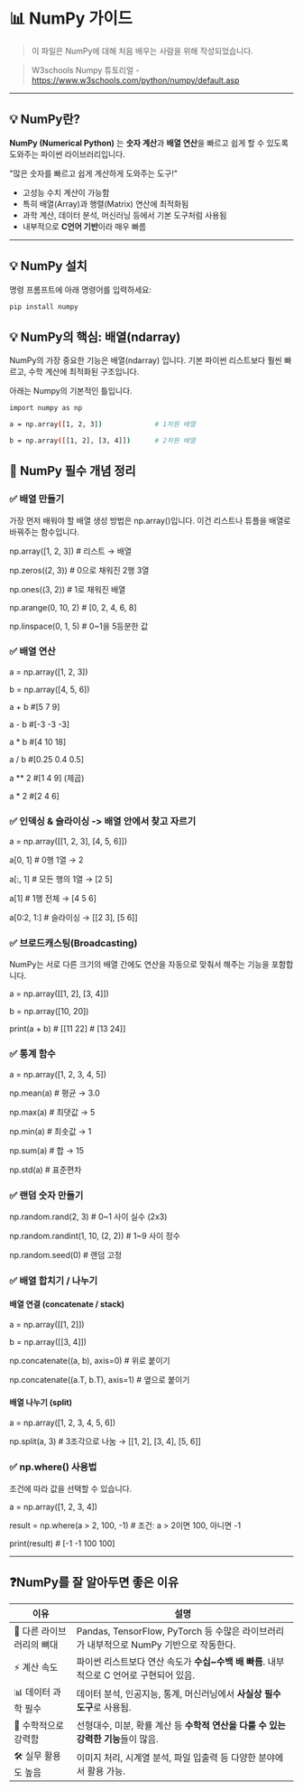 # 📊 NumPy 가이드

> 이 파일은 NumPy에 대해 처음 배우는 사람을 위해 작성되었습니다.

> W3schools Numpy 튜토리얼 - https://www.w3schools.com/python/numpy/default.asp 

---

## 💡 NumPy란?

**NumPy (Numerical Python)** 는 **숫자 계산**과 **배열 연산**을 빠르고 쉽게 할 수 있도록 도와주는 파이썬 라이브러리입니다.

"많은 숫자를 빠르고 쉽게 계산하게 도와주는 도구!"

- 고성능 수치 계산이 가능함
- 특히 배열(Array)과 행렬(Matrix) 연산에 최적화됨
- 과학 계산, 데이터 분석, 머신러닝 등에서 기본 도구처럼 사용됨
- 내부적으로 **C언어 기반**이라 매우 빠름

---

## 💡 NumPy 설치
명령 프롬프트에 아래 명령어를 입력하세요:

```bash
pip install numpy
```



## 💡 NumPy의 핵심: 배열(ndarray)
NumPy의 가장 중요한 기능은 배열(ndarray) 입니다. 기본 파이썬 리스트보다 훨씬 빠르고, 수학 계산에 최적화된 구조입니다.

아래는 Numpy의 기본적인 틀입니다.

```bash
import numpy as np

a = np.array([1, 2, 3])             # 1차원 배열

b = np.array([[1, 2], [3, 4]])      # 2차원 배열
```

## 🔑 NumPy 필수 개념 정리

### ✅ 배열 만들기
가장 먼저 배워야 할 배열 생성 방법은 np.array()입니다.
이건 리스트나 튜플을 배열로 바꿔주는 함수입니다.

np.array([1, 2, 3])           # 리스트 → 배열

np.zeros((2, 3))              # 0으로 채워진 2행 3열

np.ones((3, 2))               # 1로 채워진 배열

np.arange(0, 10, 2)           # [0, 2, 4, 6, 8]

np.linspace(0, 1, 5)          # 0~1을 5등분한 값

### ✅ 배열 연산

a = np.array([1, 2, 3])

b = np.array([4, 5, 6])

a + b      #[5 7 9]

a - b      #[-3 -3 -3]

a * b      #[4 10 18]

a / b      #[0.25 0.4 0.5]

a ** 2     #[1 4 9] (제곱)

a * 2      #[2 4 6]


### ✅ 인덱싱 & 슬라이싱 -> 배열 안에서 찾고 자르기

a = np.array([[1, 2, 3], [4, 5, 6]])

a[0, 1]     # 0행 1열 → 2

a[:, 1]     # 모든 행의 1열 → [2 5]

a[1]        # 1행 전체 → [4 5 6]

a[0:2, 1:]  # 슬라이싱 → [[2 3], [5 6]]

### ✅ 브로드캐스팅(Broadcasting)
NumPy는 서로 다른 크기의 배열 간에도 연산을 자동으로 맞춰서 해주는 기능을 포함합니다.

a = np.array([[1, 2], [3, 4]])

b = np.array([10, 20])

print(a + b) # [[11 22]  #  [13 24]]

### ✅ 통계 함수 
a = np.array([1, 2, 3, 4, 5])

np.mean(a)   # 평균 → 3.0

np.max(a)    # 최댓값 → 5

np.min(a)    # 최솟값 → 1

np.sum(a)    # 합 → 15

np.std(a)    # 표준편차

### ✅ 랜덤 숫자 만들기

np.random.rand(2, 3)           # 0~1 사이 실수 (2x3)

np.random.randint(1, 10, (2, 2))  # 1~9 사이 정수

np.random.seed(0)              # 랜덤 고정

### ✅ 배열 합치기 / 나누기
#### 배열 연결 (concatenate / stack)
a = np.array([[1, 2]])

b = np.array([[3, 4]])


np.concatenate((a, b), axis=0)  # 위로 붙이기

np.concatenate((a.T, b.T), axis=1)  # 옆으로 붙이기

#### 배열 나누기 (split)
a = np.array([1, 2, 3, 4, 5, 6])

np.split(a, 3)  # 3조각으로 나눔 → [[1, 2], [3, 4], [5, 6]]

### ✅ np.where() 사용법
조건에 따라 값을 선택할 수 있습니다.

a = np.array([1, 2, 3, 4])

result = np.where(a > 2, 100, -1)  # 조건: a > 2이면 100, 아니면 -1

print(result)  # [-1 -1 100 100]







---

## ❓NumPy를 잘 알아두면 좋은 이유

| 이유 | 설명 |
|------|------|
| 🧱 다른 라이브러리의 뼈대 | Pandas, TensorFlow, PyTorch 등 수많은 라이브러리가 내부적으로 NumPy 기반으로 작동한다. |
| ⚡ 계산 속도 | 파이썬 리스트보다 연산 속도가 **수십~수백 배 빠름**. 내부적으로 C 언어로 구현되어 있음. |
| 📊 데이터 과학 필수 | 데이터 분석, 인공지능, 통계, 머신러닝에서 **사실상 필수 도구**로 사용됨. |
| 🧠 수학적으로 강력함 | 선형대수, 미분, 확률 계산 등 **수학적 연산을 다룰 수 있는 강력한 기능**들이 많음. |
| 🛠️ 실무 활용도 높음 | 이미지 처리, 시계열 분석, 파일 입출력 등 다양한 분야에서 활용 가능. |









